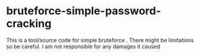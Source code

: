 # bruteforce-simple-password-cracking
This is a tool/source code for simple bruteforce . There might be limitations so be careful. I am not responsible for any damages it caused
